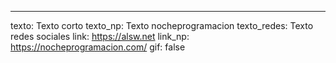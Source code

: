 ---
texto: Texto corto
texto_np: Texto nocheprogramacion
texto_redes: Texto redes sociales
link: https://alsw.net
link_np: https://nocheprogramacion.com/
gif: false
